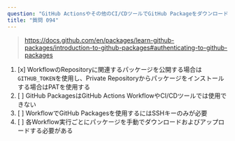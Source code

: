 ```yaml
---
question: "GitHub Actionsやその他のCI/CDツールでGitHub Packageをダウンロードまたは公開するために必要なものは何ですか？"
title: "質問 094"
---
```


> https://docs.github.com/en/packages/learn-github-packages/introduction-to-github-packages#authenticating-to-github-packages
1. [x] WorkflowのRepositoryに関連するパッケージを公開する場合は`GITHUB_TOKEN`を使用し、Private Repositoryからパッケージをインストールする場合はPATを使用する
1. [ ] GitHub PackagesはGitHub Actions WorkflowやCI/CDツールでは使用できない
1. [ ] WorkflowでGitHub Packagesを使用するにはSSHキーのみが必要
1. [ ] 各Workflow実行ごとにパッケージを手動でダウンロードおよびアップロードする必要がある